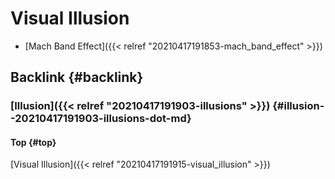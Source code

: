 # Visual Illusion


-   [Mach Band Effect]({{< relref "20210417191853-mach_band_effect" >}})


## Backlink {#backlink}


### [Illusion]({{< relref "20210417191903-illusions" >}}) {#illusion--20210417191903-illusions-dot-md}


#### Top {#top}

[Visual Illusion]({{< relref "20210417191915-visual_illusion" >}})

